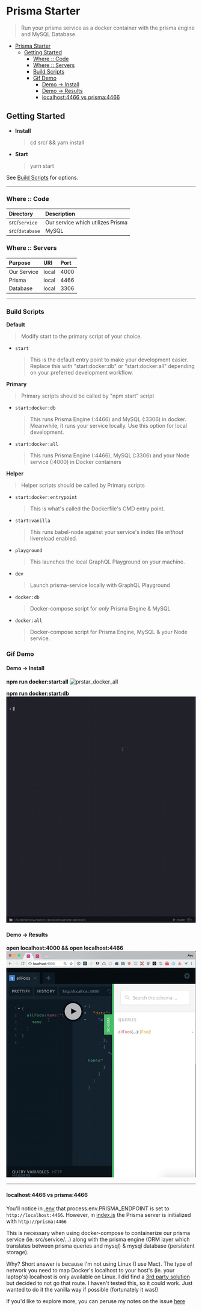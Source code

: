 # Prisma Starter

> Run your prisma service as a docker container with the prisma engine and MySQL Database.

<!-- TOC -->

- [Prisma Starter](#prisma-starter)
  - [Getting Started](#getting-started)
    - [Where :: Code](#where--code)
    - [Where :: Servers](#where--servers)
    - [Build Scripts](#build-scripts)
    - [Gif Demo](#gif-demo)
      - [Demo -> Install](#demo---install)
      - [Demo -> Results](#demo---results)
      - [localhost:4466 vs prisma:4466](#localhost4466-vs-prisma4466)

<!-- /TOC -->

## Getting Started

- **Install**
  > cd src/ && yarn install
- **Start**
  > yarn start

See [Build Scripts](#build-scripts) for options.

---

### Where :: Code

| Directory      | Description                       |
| :------------- | :-------------------------------- |
| src/`service`  | Our service which utilizes Prisma |
| src/`database` | MySQL                             |

### Where :: Servers

| Purpose     | URI   | Port |
| :---------- | :---- | :--- |
| Our Service | local | 4000 |
| Prisma      | local | 4466 |
| Database    | local | 3306 |

---

### Build Scripts

**Default**

> Modify start to the primary script of your choice.

- `start`

  > This is the default entry point to make your development easier. Replace this with "start:docker:db" or "start:docker:all" depending on your preferred development workflow.

**Primary**

> Primary scripts should be called by "npm start" script

- `start:docker:db`

  > This runs Prisma Engine (:4466) and MySQL (:3306) in docker. Meanwhile, it runs your service locally. Use this option for local development.

- `start:docker:all`

  > This runs Prisma Engine (:4466), MySQL (:3306) and your Node service (:4000) in Docker containers

**Helper**

> Helper scripts should be called by Primary scripts

- `start:docker:entrypoint`

  > This is what's called the Dockerfile's CMD entry point.

- `start:vanilla`

  > This runs babel-node against your service's index file _without_ livereload enabled.

- `playground`

  > This launches the local GraphQL Playground on your machine.

- `dev`

  > Launch prisma-service locally with GraphQL Playground

- `docker:db`

  > Docker-compose script for _only_ Prisma Engine & MySQL

- `docker:all`
  > Docker-compose script for Prisma Engine, MySQL & your Node service.

### Gif Demo

#### Demo -> Install

**npm run docker:start:all**
![prstar_docker_all](https://github.com/servexyz/prisma-starter/blob/master/docs/prstar_docker_all.gif)

**npm run docker:start:db**
![prstar_docker_db](https://github.com/servexyz/prisma-starter/blob/master/docs/prstar_docker_db.gif)

#### Demo -> Results

**open localhost:4000 && open localhost:4466**
![prstar_localhost_4000_4466](https://github.com/servexyz/prisma-starter/blob/master/docs/prstar_localhost_4000_4466.gif)

---

#### localhost:4466 vs prisma:4466

You'll notice in [.env](./.env) that process.env.PRISMA_ENDPOINT is set to `http://localhost:4466`. However, in [index.js](./src/service/index.js) the Prisma server is initialized with `http://prisma:4466`

This is necessary when using docker-compose to containerize our prisma service (ie. src/service/...) along with the prisma engine (ORM layer which translates between prisma queries and mysql) & mysql database (persistent storage).

Why?
Short answer is because I'm not using Linux (I use Mac). The type of network you need to map Docker's localhost to your host's (ie. your laptop's) localhost is only available on Linux. I did find a [3rd party solution](https://github.com/mal/docker-for-mac-host-bridge) but decided to not go that route. I haven't tested this, so it could work. Just wanted to do it the vanilla way if possible (fortunately it was!)

If you'd like to explore more, you can peruse my notes on the issue [here](./docs/Docker_Localhost_Access_Issue.pdf)
